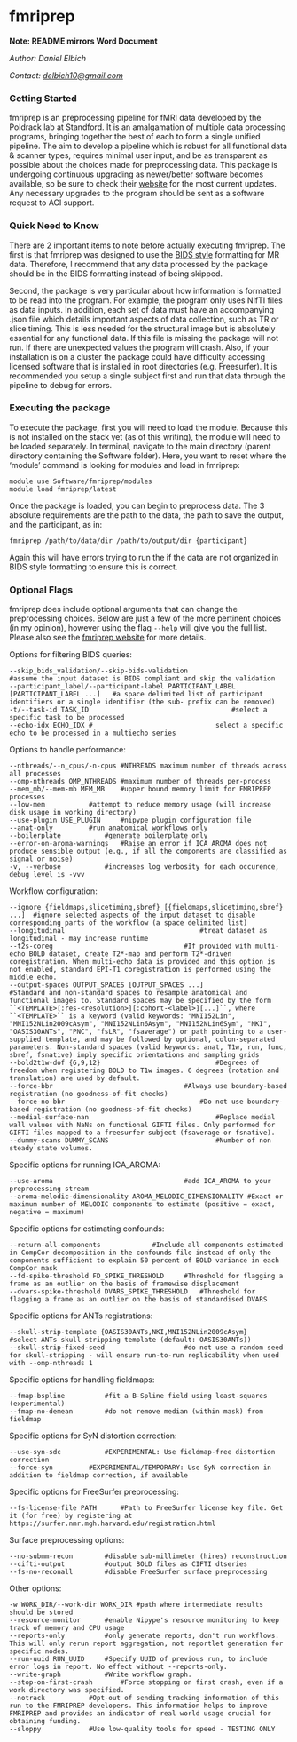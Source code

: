 ﻿# fmriprep
**Note: README mirrors Word Document**

*Author: Daniel Elbich*

*Contact: delbich10@gmail.com*

### Getting Started

fmriprep is an preprocessing pipeline for fMRI data developed by the Poldrack lab at Standford. It is an amalgamation of multiple data processing programs, bringing together the best of each to form a single unified pipeline. The aim to develop a pipeline which is robust for all functional data & scanner types, requires minimal user input, and be as transparent as possible about the choices made for preprocessing data. This package is undergoing continuous upgrading as newer/better software becomes available, so be sure to check their [website](https://fmriprep.readthedocs.io/en/stable/#) for the most current updates. Any necessary upgrades to the program should be sent as a software request to ACI support.

### Quick Need to Know

There are 2 important items to note before actually executing fmriprep. The first is that fmriprep was designed to use the [BIDS style](https://bids.neuroimaging.io/) formatting for MR data. Therefore, I recommend that any data processed by the package should be in the BIDS formatting instead of being skipped.

Second, the package is very particular about how information is formatted to be read into the program. For example, the program only uses NIfTI files as data inputs. In addition, each set of data must have an accompanying .json file which details important aspects of data collection, such as TR or slice timing. This is less needed for the structural image but is absolutely essential for any functional data. If this file is missing the package will not run. If there are unexpected values the program will crash. Also, if your installation is on a cluster the package could have difficulty accessing licensed software that is installed in root directories (e.g. Freesurfer). It is recommended you setup a single subject first and run that data through the pipeline to debug for errors. 

### Executing the package

To execute the package, first you will need to load the module. Because this is not installed on the stack yet (as of this writing), the module will need to be loaded separately. In terminal, navigate to the main directory (parent directory containing the Software folder). Here, you want to reset where the ‘module’ command is looking for modules and load in fmriprep:

```
module use Software/fmriprep/modules
module load fmriprep/latest
```

Once the package is loaded, you can begin to preprocess data. The 3 absolute requirements are the path to the data, the path to save the output, and the participant, as in:

```fmriprep /path/to/data/dir /path/to/output/dir {participant}```

Again this will have errors trying to run the if the data are not organized in BIDS style formatting to ensure this is correct.


### Optional Flags

fmriprep does include optional arguments that can change the preprocessing choices. Below are just a few of the more pertinent choices (in my opinion), however using the flag ```--help``` will give you the full list. Please also see the [fmriprep website](https://fmriprep.readthedocs.io/en/stable/#) for more details.

Options for filtering BIDS queries:
```
--skip_bids_validation/--skip-bids-validation						#assume the input dataset is BIDS compliant and skip the validation
--participant_label/--participant-label PARTICIPANT_LABEL [PARTICIPANT_LABEL ...]	#a space delimited list of participant identifiers or a single identifier (the sub- prefix can be removed)
-t/--task-id TASK_ID									#select a specific task to be processed
--echo-idx ECHO_IDX	#								select a specific echo to be processed in a multiecho series
```

Options to handle performance:
```
--nthreads/--n_cpus/-n-cpus	#NTHREADS maximum number of threads across all processes
--omp-nthreads OMP_NTHREADS	#maximum number of threads per-process
--mem_mb/--mem-mb MEM_MB	#upper bound memory limit for FMRIPREP processes
--low-mem			#attempt to reduce memory usage (will increase disk usage in working directory)
--use-plugin USE_PLUGIN		#nipype plugin configuration file
--anat-only			#run anatomical workflows only
--boilerplate			#generate boilerplate only
--error-on-aroma-warnings	#Raise an error if ICA_AROMA does not produce sensible output (e.g., if all the components are classified as signal or noise)
-v, --verbose			#increases log verbosity for each occurence, debug level is -vvv
```

Workflow configuration:
```
--ignore {fieldmaps,slicetiming,sbref} [{fieldmaps,slicetiming,sbref} ...]	#ignore selected aspects of the input dataset to disable corresponding parts of the workflow (a space delimited list)
--longitudinal									#treat dataset as longitudinal - may increase runtime
--t2s-coreg									#If provided with multi-echo BOLD dataset, create T2*-map and perform T2*-driven coregistration. When multi-echo data is provided and this option is not enabled, standard EPI-T1 coregistration is performed using the middle echo.
--output-spaces OUTPUT_SPACES [OUTPUT_SPACES ...]				#Standard and non-standard spaces to resample anatomical and functional images to. Standard spaces may be specified by the form ``<TEMPLATE>[:res-<resolution>][:cohort-<label>][...]``, where ``<TEMPLATE>`` is a keyword (valid keywords: "MNI152Lin", "MNI152NLin2009cAsym", "MNI152NLin6Asym", "MNI152NLin6Sym", "NKI", "OASIS30ANTs", "PNC", "fsLR", "fsaverage") or path pointing to a user-supplied template, and may be followed by optional, colon-separated parameters. Non-standard spaces (valid keywords: anat, T1w, run, func, sbref, fsnative) imply specific orientations and sampling grids
--bold2t1w-dof {6,9,12}								#Degrees of freedom when registering BOLD to T1w images. 6 degrees (rotation and translation) are used by default.
--force-bbr									#Always use boundary-based registration (no goodness-of-fit checks)
--force-no-bbr									#Do not use boundary-based registration (no goodness-of-fit checks)
--medial-surface-nan								#Replace medial wall values with NaNs on functional GIFTI files. Only performed for GIFTI files mapped to a freesurfer subject (fsaverage or fsnative).
--dummy-scans DUMMY_SCANS							#Number of non steady state volumes.
```

Specific options for running ICA_AROMA:
```
--use-aroma           						#add ICA_AROMA to your preprocessing stream
--aroma-melodic-dimensionality AROMA_MELODIC_DIMENSIONALITY	#Exact or maximum number of MELODIC components to estimate (positive = exact, negative = maximum)
```

Specific options for estimating confounds:
```
--return-all-components				#Include all components estimated in CompCor decomposition in the confounds file instead of only the components sufficient to explain 50 percent of BOLD variance in each CompCor mask
--fd-spike-threshold FD_SPIKE_THRESHOLD		#Threshold for flagging a frame as an outlier on the basis of framewise displacement
--dvars-spike-threshold DVARS_SPIKE_THRESHOLD	#Threshold for flagging a frame as an outlier on the basis of standardised DVARS
```

Specific options for ANTs registrations:
```
--skull-strip-template {OASIS30ANTs,NKI,MNI152NLin2009cAsym}	#select ANTs skull-stripping template (default: OASIS30ANTs))
--skull-strip-fixed-seed					#do not use a random seed for skull-stripping - will ensure run-to-run replicability when used with --omp-nthreads 1
```

Specific options for handling fieldmaps:
```
--fmap-bspline			#fit a B-Spline field using least-squares (experimental)
--fmap-no-demean		#do not remove median (within mask) from fieldmap
```

Specific options for SyN distortion correction:
```
--use-syn-sdc			#EXPERIMENTAL: Use fieldmap-free distortion correction
--force-syn			#EXPERIMENTAL/TEMPORARY: Use SyN correction in addition to fieldmap correction, if available
```

Specific options for FreeSurfer preprocessing:
```
--fs-license-file PATH		#Path to FreeSurfer license key file. Get it (for free) by registering at https://surfer.nmr.mgh.harvard.edu/registration.html
```

Surface preprocessing options:
```
--no-submm-recon		#disable sub-millimeter (hires) reconstruction
--cifti-output			#output BOLD files as CIFTI dtseries
--fs-no-reconall		#disable FreeSurfer surface preprocessing
```

Other options:
```
-w WORK_DIR/--work-dir WORK_DIR	#path where intermediate results should be stored
--resource-monitor		#enable Nipype's resource monitoring to keep track of memory and CPU usage
--reports-only			#only generate reports, don't run workflows. This will only rerun report aggregation, not reportlet generation for specific nodes.
--run-uuid RUN_UUID		#Specify UUID of previous run, to include error logs in report. No effect without --reports-only.
--write-graph			#Write workflow graph.
--stop-on-first-crash		#Force stopping on first crash, even if a work directory was specified.
--notrack			#Opt-out of sending tracking information of this run to the FMRIPREP developers. This information helps to improve FMRIPREP and provides an indicator of real world usage crucial for obtaining funding.
--sloppy			#Use low-quality tools for speed - TESTING ONLY
```
